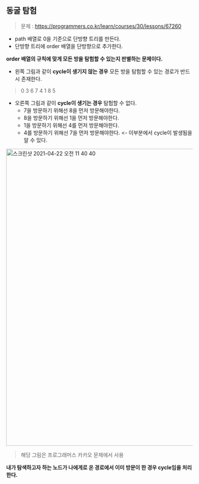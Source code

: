 <h2>동굴 탐험</h2>

> 문제 : https://programmers.co.kr/learn/courses/30/lessons/67260

- path 배열로 0을 기준으로 단방향 트리를 만든다.<br>
- 단방향 트리에 order 배열을 단방향으로 추가한다.<br>

**order 배열의 규칙에 맞게 모든 방을 탐험할 수 있는지 판별하는 문제이다.**

- 왼쪽 그림과 같이 **cycle이 생기지 않는 경우** 모든 방을 탐험할 수 있는 경로가 반드시 존재한다.<br>
> 0 3 6 7 4 1 8 5

- 오른쪽 그림과 같이 **cycle이 생기는 경우** 탐험할 수 없다.<br>
  - 7을 방문하기 위해선 8을 먼저 방문해야한다.
  - 8을 방문하기 위해선 1을 먼저 방문해야한다.
  - 1을 방문하기 위해선 4를 먼저 방문해야한다.
  - 4를 방문하기 위해선 7을 먼저 방문해야한다. <- 이부분에서 cycle이 발생됨을 알 수 있다.

<img width="800" alt="스크린샷 2021-04-22 오전 11 40 40" src="https://user-images.githubusercontent.com/54436228/115647918-9ad80100-a35f-11eb-9cb4-64726c02c7bc.png">

> 해당 그림은 프로그래머스 카카오 문제에서 사용

**내가 탐색하고자 하는 노드가 나에게로 온 경로에서 이미 방문이 한 경우 cycle임을 처리한다.**<br>

